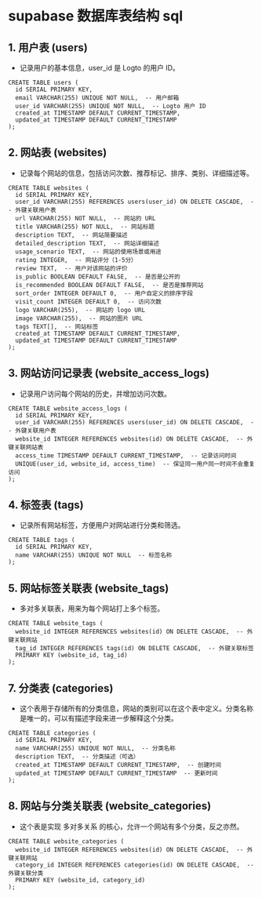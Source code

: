 # supabase 数据库表结构 sql


## 1. 用户表 (users)
 - 记录用户的基本信息，user_id 是 Logto 的用户 ID。
```shell
CREATE TABLE users (
  id SERIAL PRIMARY KEY,
  email VARCHAR(255) UNIQUE NOT NULL,  -- 用户邮箱
  user_id VARCHAR(255) UNIQUE NOT NULL,  -- Logto 用户 ID
  created_at TIMESTAMP DEFAULT CURRENT_TIMESTAMP,
  updated_at TIMESTAMP DEFAULT CURRENT_TIMESTAMP
);

```
## 2. 网站表 (websites)
 - 记录每个网站的信息，包括访问次数、推荐标记、排序、类别、详细描述等。
```shell
CREATE TABLE websites (
  id SERIAL PRIMARY KEY,
  user_id VARCHAR(255) REFERENCES users(user_id) ON DELETE CASCADE,  -- 外键关联用户表
  url VARCHAR(255) NOT NULL,  -- 网站的 URL
  title VARCHAR(255) NOT NULL,  -- 网站标题
  description TEXT,  -- 网站简要描述
  detailed_description TEXT,  -- 网站详细描述
  usage_scenario TEXT,  -- 网站的使用场景或用途
  rating INTEGER,  -- 网站评分（1-5分）
  review TEXT,  -- 用户对该网站的评价
  is_public BOOLEAN DEFAULT FALSE,  -- 是否是公开的
  is_recommended BOOLEAN DEFAULT FALSE,  -- 是否是推荐网站
  sort_order INTEGER DEFAULT 0,  -- 用户自定义的排序字段
  visit_count INTEGER DEFAULT 0,  -- 访问次数
  logo VARCHAR(255),  -- 网站的 logo URL
  image VARCHAR(255),  -- 网站的图片 URL
  tags TEXT[],  -- 网站标签
  created_at TIMESTAMP DEFAULT CURRENT_TIMESTAMP,
  updated_at TIMESTAMP DEFAULT CURRENT_TIMESTAMP
);
```
## 3. 网站访问记录表 (website_access_logs)
 - 记录用户访问每个网站的历史，并增加访问次数。
```shell
CREATE TABLE website_access_logs (
  id SERIAL PRIMARY KEY,
  user_id VARCHAR(255) REFERENCES users(user_id) ON DELETE CASCADE,  -- 外键关联用户表
  website_id INTEGER REFERENCES websites(id) ON DELETE CASCADE,  -- 外键关联网站表
  access_time TIMESTAMP DEFAULT CURRENT_TIMESTAMP,  -- 记录访问时间
  UNIQUE(user_id, website_id, access_time)  -- 保证同一用户同一时间不会重复访问
);
```
## 4. 标签表 (tags)
 - 记录所有网站标签，方便用户对网站进行分类和筛选。
```shell
CREATE TABLE tags (
  id SERIAL PRIMARY KEY,
  name VARCHAR(255) UNIQUE NOT NULL  -- 标签名称
);
```
## 5. 网站标签关联表 (website_tags)
 - 多对多关联表，用来为每个网站打上多个标签。
```shell
CREATE TABLE website_tags (
  website_id INTEGER REFERENCES websites(id) ON DELETE CASCADE,  -- 外键关联网站
  tag_id INTEGER REFERENCES tags(id) ON DELETE CASCADE,  -- 外键关联标签
  PRIMARY KEY (website_id, tag_id)
);
```
## 7. 分类表 (categories)
 - 这个表用于存储所有的分类信息，网站的类别可以在这个表中定义。分类名称是唯一的，可以有描述字段来进一步解释这个分类。
```shell
CREATE TABLE categories (
  id SERIAL PRIMARY KEY,
  name VARCHAR(255) UNIQUE NOT NULL,  -- 分类名称
  description TEXT,  -- 分类描述（可选）
  created_at TIMESTAMP DEFAULT CURRENT_TIMESTAMP,  -- 创建时间
  updated_at TIMESTAMP DEFAULT CURRENT_TIMESTAMP  -- 更新时间
);
```
## 8. 网站与分类关联表 (website_categories)
 - 这个表是实现 多对多关系 的核心，允许一个网站有多个分类，反之亦然。
```shell
CREATE TABLE website_categories (
  website_id INTEGER REFERENCES websites(id) ON DELETE CASCADE,  -- 外键关联网站
  category_id INTEGER REFERENCES categories(id) ON DELETE CASCADE,  -- 外键关联分类
  PRIMARY KEY (website_id, category_id)
);
```